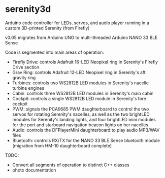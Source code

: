 # serenity3d
Arduino code controller for LEDs, servos, and audio player running in a custom 3D-printed Serenity (from Firefly)

v0.05 migrates from Arduino UNO to multi-threaded Arduino NANO 33 BLE Sense

Code is segmented into main areas of operation:
- Firefly Drive: controls Adafruit 16-LED Neopixel ring in Serenity's Firefly Drive section
- Grav Ring: controls Adafruit 12-LED Neopixel ring in Serenity's aft gravity ring
- Turbines: controls two WS2812B LED modules in Serenity's nacelle turbine engines
- Cabin: controls three WS2812B LED modules in Serenity's main cabin
- Cockpit: controls a single WS2812B LED module in Serenity's fore cockpit
- PWM: signals the PCA9685 PWM daughterboard to control the two servos for rotating Serenity's nacelles, as well as the two brightLED modules for Serenity's landing lights, and four brightLED mini modules for the port and starboard navigation beacon lights on her nacelles
- Audio: controls the DFPlayerMini daughterboard to play audio MP3/WAV files
- Bluetooth: controls RX/TX for the NANO 33 BLE Sense bluetooth module (migration from HM-10 daughterboard complete)




TODO:
- Convert all segments of operation to distinct C++ classes
- photo documentation
